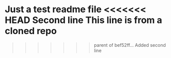 Just a test readme file
<<<<<<< HEAD
Second line
This line is from a cloned repo
=======
>>>>>>> parent of bef52ff... Added second line
